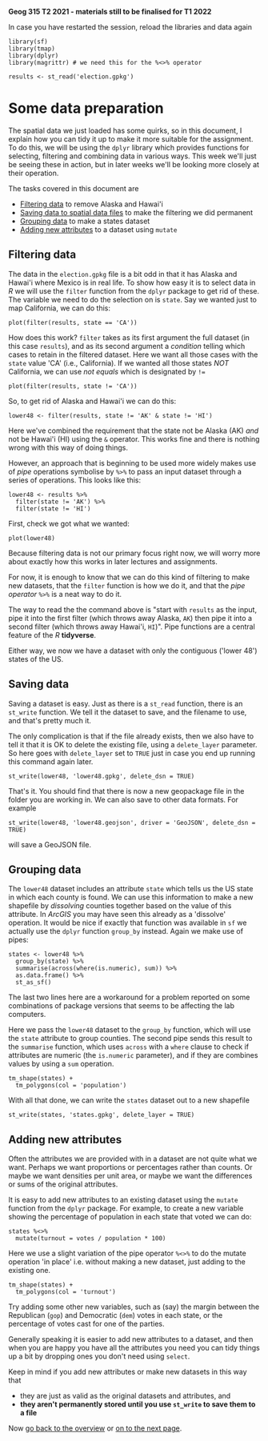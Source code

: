 **Geog 315 T2 2021 - materials still to be finalised for T1 2022**

In case you have restarted the session, reload the libraries and data again

```{r}
library(sf)
library(tmap)
library(dplyr)
library(magrittr) # we need this for the %<>% operator

results <- st_read('election.gpkg')
```

# Some data preparation
The spatial data we just loaded has some quirks, so in this document, I explain how you can tidy it up to make it more suitable for the assignment. To do this, we will be using the `dplyr` library which provides functions for selecting, filtering and combining data in various ways. This week we'll just be seeing these in action, but in later weeks we'll be looking more closely at their operation.

The tasks covered in this document are
+ [Filtering data](#filtering-data) to remove Alaska and Hawai'i
+ [Saving data to spatial data files](#saving-data) to make the filtering we did permanent
+ [Grouping data](#grouping-data) to make a states dataset
+ [Adding new attributes](#adding-new-attributes) to a dataset using `mutate`

## Filtering data
The data in the `election.gpkg` file is a bit odd in that it has Alaska and Hawai'i where Mexico is in real life. To show how easy it is to select data in *R* we will use the `filter` function from the `dplyr` package to get rid of these. The variable we need to do the selection on is `state`. Say we wanted just to map California, we can do this:

```{r}
plot(filter(results, state == 'CA'))
```

How does this work? `filter` takes as its first argument the full dataset (in this case `results`), and as its second argument a *condition* telling which cases to retain in the filtered dataset. Here we want all those cases with the `state` value 'CA' (i.e., California). If we wanted all those states *NOT* California, we can use *not equals* which is designated by `!=`

```{r}
plot(filter(results, state != 'CA'))
```

So, to get rid of Alaska and Hawai'i we can do this:

```{r}
lower48 <- filter(results, state != 'AK' & state != 'HI')
```

Here we've combined the requirement that the state not be Alaska (AK) *and* not be Hawai'i (HI) using the `&` operator. This works fine and there is nothing wrong with this way of doing things.

However, an approach that is beginning to be used more widely makes use of *pipe* operations symbolise by `%>%` to pass an input dataset through a series of operations. This looks like this:

```{r}
lower48 <- results %>%
  filter(state != 'AK') %>%
  filter(state != 'HI')
```

First, check we got what we wanted:

```{r}
plot(lower48)
```

Because filtering data is not our primary focus right now, we will worry more about exactly how this works in later lectures and assignments.

For now, it is enough to know that we can do this kind of filtering to make new datasets, that the `filter` function is how we do it, and that the *pipe operator* `%>%` is a neat way to do it.

The way to read the the command above is "start with `results` as the input, pipe it into the first filter (which throws away Alaska, `AK`) then pipe it into a second filter (which throws away Hawai'i, `HI`)". Pipe functions are a central feature of the *R* **tidyverse**.

Either way, we now we have a dataset with only the contiguous ('lower 48') states of the US.

## Saving data
Saving a dataset is easy. Just as there is a `st_read` function, there is an `st_write` function. We tell it the dataset to save, and the filename to use, and that's pretty much it.

The only complication is that if the file already exists, then we also have to tell it that it is OK to delete the existing file, using a `delete_layer` parameter. So here goes with `delete_layer` set to `TRUE` just in case you end up running this command again later.

```{r}
st_write(lower48, 'lower48.gpkg', delete_dsn = TRUE)
```

That's it. You should find that there is now a new geopackage file in the folder you are working in. We can also save to other data formats. For example

```{r}
st_write(lower48, 'lower48.geojson', driver = 'GeoJSON', delete_dsn = TRUE)
```

will save a GeoJSON file.

## Grouping data
The `lower48` dataset includes an attribute `state` which tells us the US state in which each county is found. We can use this information to make a new shapefile by *dissolving* counties together based on the value of this attribute. In *ArcGIS* you may have seen this already as a 'dissolve' operation. It would be nice if exactly that function was available in `sf` we actually use the `dplyr` function `group_by` instead. Again we make use of pipes:

```{r}
states <- lower48 %>%
  group_by(state) %>%
  summarise(across(where(is.numeric), sum)) %>%
  as.data.frame() %>%
  st_as_sf()
```

The last two lines here are a workaround for a problem reported on some combinations of package versions that seems to be affecting the lab computers.

Here we pass the `lower48` dataset to the `group_by` function, which will use the `state` attribute to group counties. The second pipe sends this result to the `summarise` function, which uses `across` with a `where` clause to check if attributes are numeric (the `is.numeric` parameter), and if they are combines values by using a `sum` operation.

```{r}
tm_shape(states) +
  tm_polygons(col = 'population')
```

With all that done, we can write the `states` dataset out to a new shapefile

```{r}
st_write(states, 'states.gpkg', delete_layer = TRUE)
```

## Adding new attributes
Often the attributes we are provided with in a dataset are not quite what we want. Perhaps we want proportions or percentages rather than counts. Or maybe we want densities per unit area, or maybe we want the differences or sums of the original attributes.

It is easy to add new attributes to an existing dataset using the `mutate` function from the `dplyr` package. For example, to create a new variable showing the percentage of population in each state that voted we can do:

```{r}
states %<>%
  mutate(turnout = votes / population * 100)
```

Here we use a slight variation of the pipe operator `%<>%` to do the mutate operation 'in place' i.e. without making a new dataset, just adding to the existing one.

```{r}
tm_shape(states) +
  tm_polygons(col = 'turnout')
```

Try adding some other new variables, such as (say) the margin between the Republican (`gop`) and Democratic (`dem`) votes in each state, or the percentage of votes cast for one of the parties.

Generally speaking it is easier to add new attributes to a dataset, and then when you are happy you have all the attributes you need you can tidy things up a bit by dropping ones you don't need using `select`.

Keep in mind if you add new attributes or make new datasets in this way that

+ they are just as valid as the original datasets and attributes, and
+ **they aren't permanently stored until you use `st_write` to save them to a file**

Now [go back to the overview](README.md) or [on to the next page](making-maps-in-R-03-using-tmap.md).
